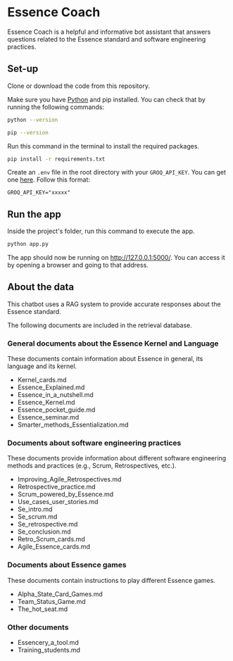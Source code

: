 # Essence Coach

Essence Coach is a helpful and informative bot assistant that answers questions related to the Essence standard and software engineering practices.

## Set-up

Clone or download the code from this repository.

Make sure you have [Python](https://www.python.org/downloads/) and pip installed.
You can check that by running the following commands:
```bash
python --version
```
```bash
pip --version
```
Run this command in the terminal to install the required packages.
```bash
pip install -r requirements.txt
```
Create an ```.env``` file in the root directory with your ```GROQ_API_KEY```. You can get one [here](https://console.groq.com/login).
Follow this format:
```
GROQ_API_KEY="xxxxx"
```

## Run the app

Inside the project's folder, run this command to execute the app.

```bash
python app.py
```
The app should now be running on http://127.0.0.1:5000/. You can access it by opening a browser and going to that address.

## About the data

This chatbot uses a RAG system to provide accurate responses about the Essence standard.

The following documents are included in the retrieval database.

### General documents about the Essence Kernel and Language
These documents contain information about Essence in general, its language and its kernel.
- Kernel_cards.md
- Essence_Explained.md
- Essence_in_a_nutshell.md
- Essence_Kernel.md
- Essence_pocket_guide.md
- Essence_seminar.md
- Smarter_methods_Essentialization.md
    
### Documents about software engineering practices
These documents provide information about different software engineering methods and practices (e.g., Scrum, Retrospectives, etc.).
- Improving_Agile_Retrospectives.md
- Retrospective_practice.md
- Scrum_powered_by_Essence.md
- Use_cases_user_stories.md
- Se_intro.md
- Se_scrum.md
- Se_retrospective.md
- Se_conclusion.md
- Retro_Scrum_cards.md
- Agile_Essence_cards.md

### Documents about Essence games
These documents contain instructions to play different Essence games.
- Alpha_State_Card_Games.md
- Team_Status_Game.md
- The_hot_seat.md

### Other documents
- Essencery_a_tool.md
- Training_students.md
